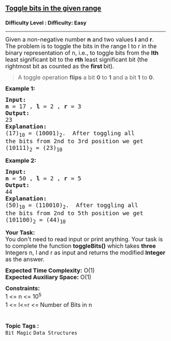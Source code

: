 <h2><a href="https://www.geeksforgeeks.org/problems/toggle-bits-given-range0952/1">Toggle bits in the given range</a></h2><h3>Difficulty Level : Difficulty: Easy</h3><hr><div class="problems_problem_content__Xm_eO"><p><span style="font-size: 18px;">Given a non-negative number <strong>n</strong> and two values <strong>l</strong> and <strong>r</strong>. The problem is to toggle the bits in the range l to r in the binary representation of n, i.e., to toggle bits from the <strong>lth</strong> least significant bit to the <strong>rth</strong> least significant bit (the rightmost bit as counted as the <strong>first </strong>bit).<br></span></p>
<blockquote>
<p><span style="font-size: 18px;">A toggle operation <strong>flips</strong> a bit <strong>0</strong> to <strong>1</strong> and a bit <strong>1</strong> to <strong>0</strong>.</span></p>
</blockquote>
<p><span style="font-size: 18px;"><strong>Example 1:</strong></span></p>
<pre><span style="font-size: 18px;"><strong>Input:</strong></span>
<span style="font-size: 18px;"><strong>n</strong> = 17 , <strong>l</strong> = 2 , <strong>r</strong> = 3</span>
<span style="font-size: 18px;"><strong>Output:</strong></span>
<span style="font-size: 18px;">23</span>
<span style="font-size: 18px;"><strong>Explanation:</strong></span>
<span style="font-size: 18px;">(17)<sub>10</sub> = (10001)<sub>2</sub>.  After toggling all
the bits from 2nd to 3rd position we get
(10111)<sub>2</sub> = (23)<sub>10</sub></span></pre>
<p><span style="font-size: 18px;"><strong>Example 2:</strong></span></p>
<pre><span style="font-size: 18px;"><strong>Input:</strong></span>
<span style="font-size: 18px;"><strong>n</strong> = 50 , <strong>l</strong> = 2 , <strong>r</strong> = 5</span>
<span style="font-size: 18px;"><strong>Output:</strong></span>
<span style="font-size: 18px;">44</span>
<span style="font-size: 18px;"><strong>Explanation:</strong></span>
<span style="font-size: 18px;">(50)<sub>10</sub> = (110010)<sub>2</sub>.  After toggling all
the bits from 2nd to 5th position we get
(101100)<sub>2</sub> = (44)<sub>10</sub></span></pre>
<p><span style="font-size: 18px;"><strong>Your Task:</strong><br>You don't need to read input or print anything. Your task is to complete the function <strong>toggleBits()</strong> which takes <strong>three </strong>Integers n, l and r as input and returns the modified <strong>Integer </strong>as the answer.</span></p>
<p><span style="font-size: 18px;"><strong>Expected Time Complexity:</strong> O(1)<br><strong>Expected Auxiliary Space:</strong> O(1)</span></p>
<p><span style="font-size: 18px;"><strong>Constraints:</strong></span><br><span style="font-size: 18px;">1 &lt;= n &lt;= 10<sup>5</sup><br>1 &lt;= l&lt;=r &lt;=<sup> </sup>Number of Bits in n</span></p></div><br><p><span style=font-size:18px><strong>Topic Tags : </strong><br><code>Bit Magic</code>&nbsp;<code>Data Structures</code>&nbsp;